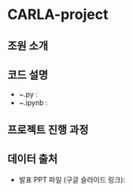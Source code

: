 # CARLA-project  

## 조원 소개

## 코드 설명
- ~.py :
- ~.ipynb :

## 프로젝트 진행 과정

## 데이터 출처
- 발표 PPT 파일 (구글 슬라이드 링크):
